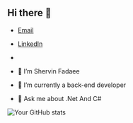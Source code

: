 ## Hi there 👋

- [Email](shervinfadaee790@gmail.com)
- [LinkedIn](https://www.linkedin.com/in/shervin-fadaee)

- 
- 🌱 I’m Shervin Fadaee
- 🔭 I’m currently a back-end developer 
- 💬 Ask me about .Net And C#

![Your GitHub stats](https://github-readme-stats.vercel.app/api?username=yourusername&show_icons=true&theme=radical)
